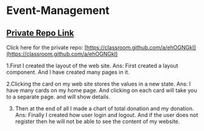 # Event-Management

## [ Private Repo Link](https://event-management-28819.web.app/)

Click here for the private repo: [https://classroom.github.com/a/ehOGNGkI](https://classroom.github.com/a/ehOGNGkI)



1.First I created the layout of the web site.
Ans: First created a layout component.  And I have created many pages in it.

2.Clicking the card on my web site stores the values ​​in a new state.
Ans: I have many cards on my home page.  And clicking on each card will take you to a separate page.  and will show details.

3. Then at the end of all I made a chart of total donation and my donation.
Ans: Finally I created how user login and logout.  And if the user does not register then he will not be able to see the content of my website.